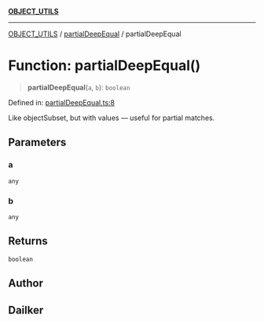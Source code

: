 [**OBJECT_UTILS**](../../README.md)

***

[OBJECT_UTILS](../../README.md) / [partialDeepEqual](../README.md) / partialDeepEqual

# Function: partialDeepEqual()

> **partialDeepEqual**(`a`, `b`): `boolean`

Defined in: [partialDeepEqual.ts:8](https://github.com/dailker/everyutil-js/blob/7799f3f003cb23f425be3f1c83c38483e2648188/src/object/partialDeepEqual.ts#L8)

Like objectSubset, but with values — useful for partial matches.

## Parameters

### a

`any`

### b

`any`

## Returns

`boolean`

## Author

## Dailker
